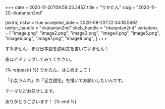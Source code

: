 +++
date = 2020-11-20T09:59:23.345Z
title = "りかたん"
slug = "2020-11-20-rikatantan2nd"

[extra]
nsfw = true
accepted_date = 2020-08-23T22:34:18.569Z
twitter_handle = "rikatantan2nd"
skeb_handle = "rikatantan2nd"
variations = [
  "image.png",
  "image2.png",
  "image3.png",
  "image4.png",
  "image5.png",
  "image6.png",
  "image7.png",
  "image8.png",
]
+++

すみません、まだ日本語を説明文を書いていません！

後ほどチェックしてみてください。

{% request() %}
りかたん、はじめまして！

「小女ラムネ」の「足立甜花」を描いてお願いしたいんです。

テーマなどお任せします。

ありがとうございます！
{% end %}
